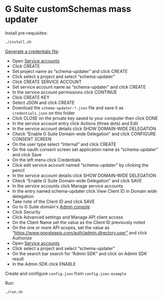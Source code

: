# G Suite customSchemas mass updater

Install pre-requisites:

```bash
./install.sh
```

[Generate a credentials file](https://developers.google.com/admin-sdk/directory/v1/guides/delegation):

- Open [Service accounts](https://console.developers.google.com/iam-admin/serviceaccounts)
- Click CREATE
- Set project name as “schema-updater” and click CREATE
- Click select a project and select “schema-updater”
- Click CREATE SERVICE ACCOUNT
- Set service account name as “schema-updater” and click CREATE
- In the service account permissions click CONTINUE
- Click CREATE KEY
- Select JSON and click CREATE
- Download the `schema-updater-*.json` file and save it as `credentials.json` on this folder
- Click CLOSE on the private key saved to your computer then click DONE
- In the service account entry click Actions (three dots) and Edit
- In the service account details click SHOW DOMAIN-WIDE DELEGATION
- Check “Enable G Suite Domain-wide Delegation” and click CONFIGURE CONSENT SCREEN
- On the user type select “Internal” and click CREATE
- On the oauth consent screen set application name as “schema-updater” and click Save
- On the left menu click Credentials
- Click edit service account named “schema-updater” by clicking the pencil
- In the service account details click SHOW DOMAIN-WIDE DELEGATION
- Check “Enable G Suite Domain-wide Delegation” and click SAVE
- In the service accounts click Manage service accounts
- In the entry named schema-updater click View Client ID in Domain wide delegation
- Take note of the Client ID and click SAVE
- Go to G Suite domain's [Admin console](http://admin.google.com/)
- Click Security
- Click Advanced settings and Manage API client access
- On the Client Name set the value as the Client ID previously noted
- On the one or more API scopes, set the value as “https://www.googleapis.com/auth/admin.directory.user” and click Authorize
- Open [Service accounts](https://console.developers.google.com/iam-admin/serviceaccounts)
- Click select a project and select “schema-updater”
- On the search bar search for “Admin SDK” and click on Admin SDK result
- In the Admin SDK click ENABLE

Create and configure `config.json` from `config.json.example`

Run:

```bash
./run.sh
```